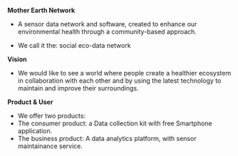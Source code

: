 
**Mother Earth Network**
- A sensor data network and software, created to enhance our  
environmental health through a community-based approach.  
 
- We call it the: social eco-data network


**Vision**
- We would like to see a world where people create a healthier ecosystem in collaboration with each other and by using the latest technology to maintain and improve their surroundings.


**Product & User**
- We offer two products: 
- The consumer product: a Data collection kit with free Smartphone application.
- The business product: A data analytics platform, with sensor maintainance service. 
<!--stackedit_data:
eyJoaXN0b3J5IjpbMTczMDcxMTY4MSwtMTgzNDQwNDIxXX0=
-->